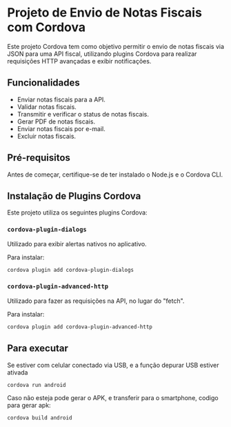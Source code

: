 # Projeto de Envio de Notas Fiscais com Cordova

Este projeto Cordova tem como objetivo permitir o envio de notas fiscais via JSON para uma API fiscal, utilizando plugins Cordova para realizar requisições HTTP avançadas e exibir notificações.

## Funcionalidades

- Enviar notas fiscais para a API.
- Validar notas fiscais.
- Transmitir e verificar o status de notas fiscais.
- Gerar PDF de notas fiscais.
- Enviar notas fiscais por e-mail.
- Excluir notas fiscais.

## Pré-requisitos

Antes de começar, certifique-se de ter instalado o Node.js e o Cordova CLI.

## Instalação de Plugins Cordova

Este projeto utiliza os seguintes plugins Cordova:

### `cordova-plugin-dialogs`

Utilizado para exibir alertas nativos no aplicativo.

Para instalar:

```bash
cordova plugin add cordova-plugin-dialogs
```

### `cordova-plugin-advanced-http`

Utilizado para fazer as requisições na API, no lugar do "fetch".

Para instalar:

```bash
cordova plugin add cordova-plugin-advanced-http
```
## Para executar

Se estiver com celular conectado via USB, e a função depurar USB estiver ativada

```bash
cordova run android
```

Caso não esteja pode gerar o APK, e transferir para o smartphone, codigo para gerar apk:

```bash
cordova build android
```
